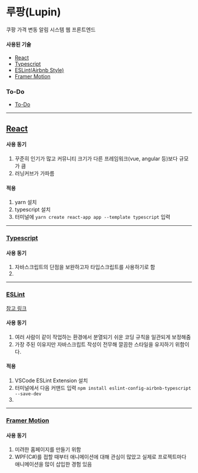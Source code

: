 # 루팡(Lupin)

쿠팡 가격 변동 알림 시스템 웹 프론트엔드



#### 사용된 기술

- [React](#react)
- [Typescript](#typescript)
- [ESLint(Airbnb Style)](#eslint)
- [Framer Motion](#framer-motion)



### To-Do

* [To-Do](https://github.com/Code-Player/Lupin/blob/master/To-Do.md)

-----

## [React](#사용된-기술)

#### 사용 동기

1. 꾸준히 인기가 많고 커뮤니티 크기가 다른 프레임워크(vue, angular 등)보다 규모가 큼
2. 러닝커브가 가파름



#### 적용

1. yarn 설치
2. typescript 설치
3. 터미널에 `yarn create react-app app --template typescript` 입력

-----

### [Typescript](#사용된-기술)

#### 사용 동기

1. 자바스크립트의 단점을 보완하고자 타입스크립트를 사용하기로 함
2. 

-----

### [ESLint](#사용된-기술)

[참고 링크](https://velog.io/@_jouz_ryul/ESLint-Prettier-Airbnb-Style-Guide로-설정하기)

#### 사용 동기

1. 여러 사람이 같이 작업하는 환경에서 분열되기 쉬운 코딩 규칙을 일관되게 보정해줌
2. 가장 주된 이유지만 자바스크립트 작성이 전무해 깔끔한 스타일을 유지하기 위함이다.



#### 적용

1. VSCode ESLint Extension 설치
2. 터미널에서 다음 커맨드 입력  `npm install eslint-config-airbnb-typescript --save-dev`
3. 

-----

### [Framer Motion](#사용된-기술)

#### 사용 동기

1. 미려한 홈페이지를 만들기 위함
2. WPF(C#)를 접할 때부터 애니메이션에 대해 관심이 많았고 실제로 프로젝트마다 애니메이션을 많이 삽입한 경험 있음
